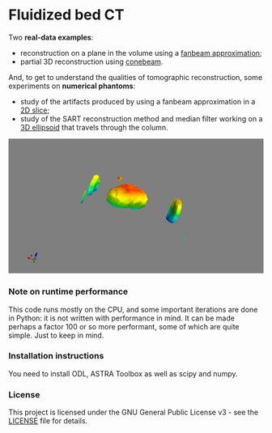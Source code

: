 # Fluidized bed CT 
Two **real-data examples**:
- reconstruction on a plane in the volume using a [fanbeam approximation](examples/fanbeam_approx.ipynb);
- partial 3D reconstruction using [conebeam](examples/conebeam_3d.ipynb).

And, to get to understand the qualities of tomographic reconstruction, some experiments on 
**numerical phantoms**:
- study of the artifacts produced by using a fanbeam approximation in a [2D slice](examples/phantom_2d.ipynb);
- study of the SART reconstruction method and median filter working on a [3D ellipsoid](examples/phantom_3d.ipynb) that travels through the column.

![](bubble.png) 

### Note on runtime performance 
This code runs mostly on the CPU, and some important iterations are done in 
Python: it is not written with performance in mind. It can be made perhaps a factor 100 or so 
more performant, some of which are quite simple. Just to keep in mind.

### Installation instructions
You need to install ODL, ASTRA Toolbox as well as scipy and numpy.

### License
This project is licensed under the GNU General Public License v3 - see the [LICENSE](LICENSE) file for details.
